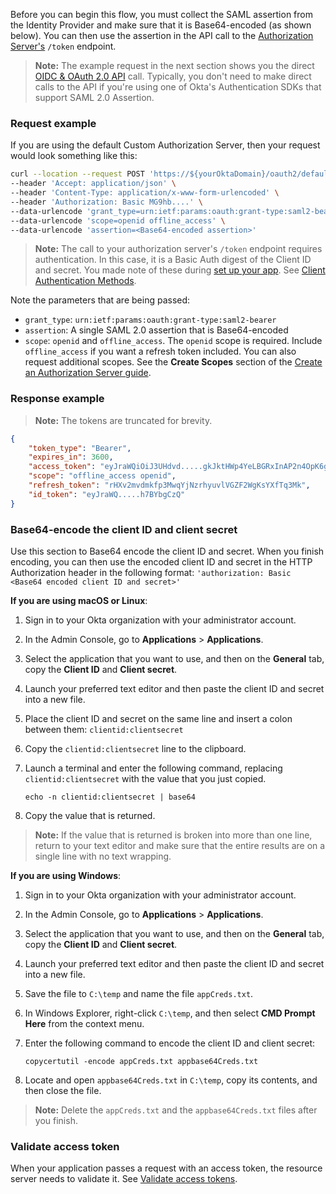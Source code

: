 Before you can begin this flow, you must collect the SAML assertion from the Identity Provider and make sure that it is Base64-encoded (as shown below). You can then use the assertion in the API call to the [Authorization Server's](/docs/concepts/auth-servers/#custom-authorization-server) `/token` endpoint.

> **Note:** The example request in the next section shows you the direct [OIDC & OAuth 2.0 API](/docs/reference/api/oidc/) call. Typically, you don't need to make direct calls to the API if you're using one of Okta's Authentication SDKs that support SAML 2.0 Assertion.

### Request example

If you are using the default Custom Authorization Server, then your request would look something like this:

```bash
curl --location --request POST 'https://${yourOktaDomain}/oauth2/default/v1/token' \
--header 'Accept: application/json' \
--header 'Content-Type: application/x-www-form-urlencoded' \
--header 'Authorization: Basic MG9hb....' \
--data-urlencode 'grant_type=urn:ietf:params:oauth:grant-type:saml2-bearer' \
--data-urlencode 'scope=openid offline_access' \
--data-urlencode 'assertion=<Base64-encoded assertion>'
```

> **Note:** The call to your authorization server's `/token` endpoint requires authentication. In this case, it is a Basic Auth digest of the Client ID and secret. You made note of these during [set up your app](#set-up-your-app). See [Client Authentication Methods](/docs/reference/api/oidc/#client-authentication-methods).

Note the parameters that are being passed:

- `grant_type`: `urn:ietf:params:oauth:grant-type:saml2-bearer`
- `assertion`: A single SAML 2.0 assertion that is Base64-encoded
- `scope`: `openid` and `offline_access`. The `openid` scope is required. Include `offline_access` if you want a refresh token included. You can also request additional scopes. See the **Create Scopes** section of the [Create an Authorization Server guide](/docs/guides/customize-authz-server/create-scopes/).

### Response example

> **Note:** The tokens are truncated for brevity.

```JSON
{
    "token_type": "Bearer",
    "expires_in": 3600,
    "access_token": "eyJraWQiOiJ3UHdvd.....gkJktHWp4YeLBGRxInAP2n4OpK6g1LmtNsEZw",
    "scope": "offline_access openid",
    "refresh_token": "rHXv2mvdmkfp3MwqYjNzrhyuvlVGZF2WgKsYXfTq3Mk",
    "id_token": "eyJraWQ.....h7BYbgCzQ"
}
```

### Base64-encode the client ID and client secret

Use this section to Base64 encode the client ID and secret. When you finish encoding, you can then use the encoded client ID and secret in the HTTP Authorization header in the following format: `'authorization: Basic <Base64 encoded client ID and secret>'`

**If you are using macOS or Linux**:

1. Sign in to your Okta organization with your administrator account.
1. In the Admin Console, go to **Applications** > **Applications**.
1. Select the application that you want to use, and then on the **General** tab, copy the **Client ID** and **Client secret**.
1. Launch your preferred text editor and then paste the client ID and secret into a new file.
1. Place the client ID and secret on the same line and insert a colon between them: `clientid:clientsecret`
1. Copy the `clientid:clientsecret` line to the clipboard.
1. Launch a terminal and enter the following command, replacing `clientid:clientsecret` with the value that you just copied.

    `echo -n clientid:clientsecret | base64`

1. Copy the value that is returned.

> **Note:** If the value that is returned is broken into more than one line, return to your text editor and make sure that the entire results are on a single line with no text wrapping.

**If you are using Windows**:

1. Sign in to your Okta organization with your administrator account.
1. In the Admin Console, go to **Applications** > **Applications**.
1. Select the application that you want to use, and then on the **General** tab, copy the **Client ID** and **Client secret**.
1. Launch your preferred text editor and then paste the client ID and secret into a new file.
1. Save the file to `C:\temp` and name the file `appCreds.txt`.
1. In Windows Explorer, right-click `C:\temp`, and then select **CMD Prompt Here** from the context menu.
1. Enter the following command to encode the client ID and client secret:

    `copycertutil -encode appCreds.txt appbase64Creds.txt`

1. Locate and open `appbase64Creds.txt` in `C:\temp`, copy its contents, and then close the file.

> **Note:** Delete the `appCreds.txt` and the `appbase64Creds.txt` files after you finish.

### Validate access token

When your application passes a request with an access token, the resource server needs to validate it. See [Validate access tokens](/docs/guides/validate-access-tokens/).
